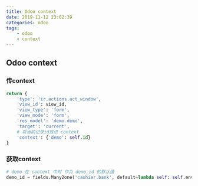 ```yaml
---
title: Odoo context
date: 2019-11-12 23:02:39
categories: odoo
tags:
    - odoo
    - context
---
```


## Odoo context

### 传context

```python
return {
    'type': 'ir.actions.act_window',
    'view_id': view_id,
    'view_type': 'form',
    'view_mode': 'form',
    'res_model': 'demo.demo',
    'target': 'current',
    # 将当前记录id放进 context
    'context': {'demo': self.id}
}
```

### 获取context

```python
# demo 在 context 中时 作为 demo_id 的默认值
demo_id = fields.Many2one('cashier.bank', default=lambda self: self.env.context.get('demo'))
```

